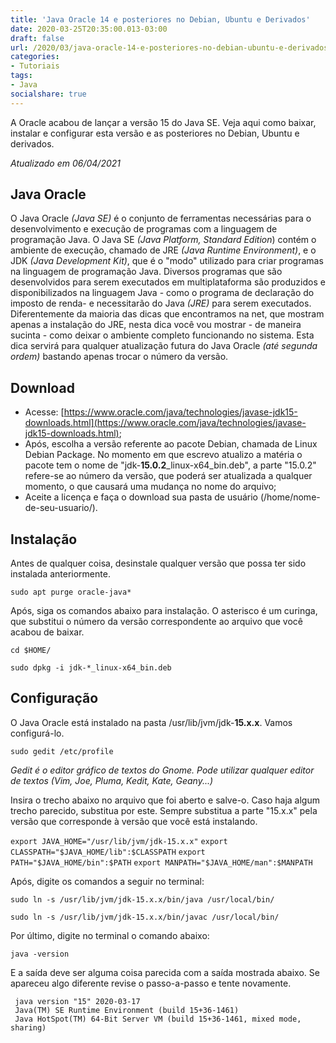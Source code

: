 ```yaml
---
title: 'Java Oracle 14 e posteriores no Debian, Ubuntu e Derivados'
date: 2020-03-25T20:35:00.013-03:00
draft: false
url: /2020/03/java-oracle-14-e-posteriores-no-debian-ubuntu-e-derivados.html
categories:
- Tutoriais
tags: 
- Java
socialshare: true
---
```


A Oracle acabou de lançar a versão 15 do Java SE. Veja aqui como baixar, instalar e configurar esta versão e as posteriores no Debian, Ubuntu e derivados.

<!--more-->

_Atualizado em 06/04/2021_


## Java Oracle  

  
O Java Oracle _(Java SE)_ é o conjunto de ferramentas necessárias para o desenvolvimento e execução de programas com a linguagem de programação Java. O Java SE _(Java Platform, Standard Edition_) contém o ambiente de execução, chamado de JRE _(Java Runtime Environment)_, e o JDK _(Java Development Kit)_, que é o "modo" utilizado para criar programas na linguagem de programação Java. Diversos programas que são desenvolvidos para serem executados em multiplataforma são produzidos e disponibilizados na linguagem Java - como o programa de declaração do imposto de renda- e necessitarão do Java _(JRE)_ para serem executados.  
Diferentemente da maioria das dicas que encontramos na net, que mostram apenas a instalação do JRE, nesta dica você vou mostrar - de maneira sucinta - como deixar o ambiente completo funcionando no sistema. Esta dica servirá para qualquer atualização futura do Java Oracle _(até segunda ordem)_ bastando apenas trocar o número da versão.  
  

## Download

*   Acesse: [https://www.oracle.com/java/technologies/javase-jdk15-downloads.html](https://www.oracle.com/java/technologies/javase-jdk15-downloads.html);
*   Após, escolha a versão referente ao pacote Debian, chamada de Linux Debian Package. No momento em que escrevo atualizo a matéria o pacote tem o nome de "jdk-**15.0.2**\_linux-x64\_bin.deb", a parte "15.0.2" refere-se ao número da versão, que poderá ser atualizada a qualquer momento, o que causará uma mudança no nome do arquivo;
*   Aceite a licença e faça o download sua pasta de usuário (/home/nome-de-seu-usuario/).

## Instalação

  
Antes de qualquer coisa, desinstale qualquer versão que possa ter sido instalada anteriormente.  
  

`sudo apt purge oracle-java*`

  
Após, siga os comandos abaixo para instalação. O asterisco é um curinga, que substitui o número da versão correspondente ao arquivo que você acabou de baixar.  

`cd $HOME/`

`sudo dpkg -i jdk-*_linux-x64_bin.deb`

## Configuração

  
O Java Oracle está instalado na pasta /usr/lib/jvm/jdk-**15.x.x**. Vamos configurá-lo.  

`sudo gedit /etc/profile`

_Gedit é o editor gráfico de textos do Gnome. Pode utilizar qualquer editor de textos (Vim, Joe, Pluma, Kedit, Kate, Geany...)_  
  
Insira o trecho abaixo no arquivo que foi aberto e salve-o. Caso haja algum trecho parecido, substitua por este. Sempre substitua a parte "15.x.x" pela versão que corresponde à versão que você está instalando.  
  

`export JAVA_HOME="/usr/lib/jvm/jdk-15.x.x"`
`export CLASSPATH="$JAVA_HOME/lib":$CLASSPATH`
`export PATH="$JAVA_HOME/bin":$PATH`
`export MANPATH="$JAVA_HOME/man":$MANPATH`

  
Após, digite os comandos a seguir no terminal:  

`sudo ln -s /usr/lib/jvm/jdk-15.x.x/bin/java /usr/local/bin/`

`sudo ln -s /usr/lib/jvm/jdk-15.x.x/bin/javac /usr/local/bin/`

  
Por último, digite no terminal o comando abaixo:  
  
`java -version`

  
E a saída deve ser alguma coisa parecida com a saída mostrada abaixo. Se apareceu algo diferente revise o passo-a-passo e tente novamente.  
  
~~~
 java version "15" 2020-03-17  
 Java(TM) SE Runtime Environment (build 15+36-1461)  
 Java HotSpot(TM) 64-Bit Server VM (build 15+36-1461, mixed mode, sharing)
~~~
